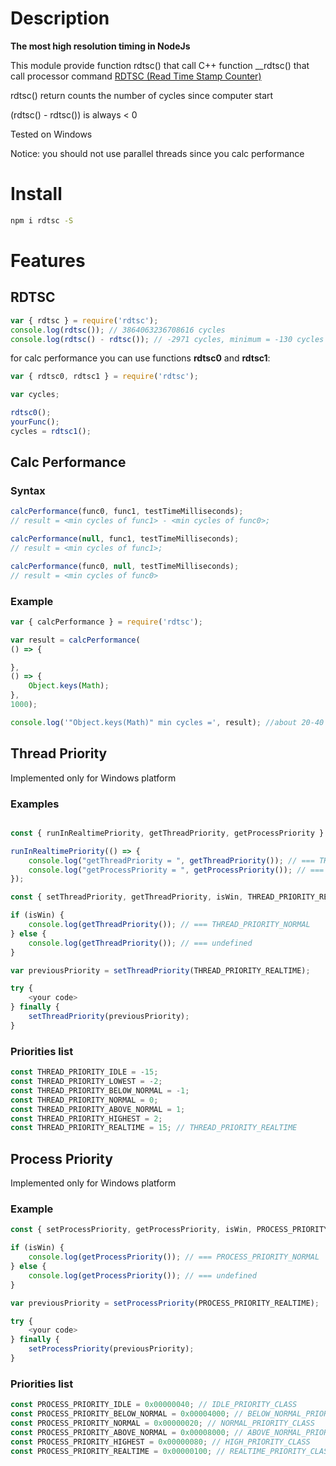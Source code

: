 # Description

**The most high resolution timing in NodeJs**

This module provide function rdtsc() that call C++ function __rdtsc() that call processor command [RDTSC (Read Time Stamp Counter)](https://en.wikipedia.org/wiki/Time_Stamp_Counter)

rdtsc() return counts the number of cycles since computer start

(rdtsc() - rdtsc()) is always < 0

Tested on Windows

Notice: you should not use parallel threads since you calc performance

# Install

```bash
npm i rdtsc -S
```
# Features

## RDTSC

```js
var { rdtsc } = require('rdtsc');
console.log(rdtsc()); // 3864063236708616 cycles
console.log(rdtsc() - rdtsc()); // -2971 cycles, minimum = -130 cycles
```
for calc performance you can use functions **rdtsc0** and **rdtsc1**:

```js
var { rdtsc0, rdtsc1 } = require('rdtsc');

var cycles;

rdtsc0();
yourFunc();
cycles = rdtsc1();

```

## Calc Performance

### Syntax
```js
calcPerformance(func0, func1, testTimeMilliseconds);
// result = <min cycles of func1> - <min cycles of func0>;

calcPerformance(null, func1, testTimeMilliseconds);
// result = <min cycles of func1>;

calcPerformance(func0, null, testTimeMilliseconds);
// result = <min cycles of func0>
```

### Example
```js
var { calcPerformance } = require('rdtsc');

var result = calcPerformance(
() => {

},
() => {
	Object.keys(Math);
},
1000);

console.log('"Object.keys(Math)" min cycles =', result); //about 20-40 cycles
```

## Thread Priority

Implemented only for Windows platform

### Examples

```js

const { runInRealtimePriority, getThreadPriority, getProcessPriority } = require('rdtsc');

runInRealtimePriority(() => {
	console.log("getThreadPriority = ", getThreadPriority()); // === THREAD_PRIORITY_REALTIME
	console.log("getProcessPriority = ", getProcessPriority()); // === PROCESS_PRIORITY_REALTIME
});

```


```js
const { setThreadPriority, getThreadPriority, isWin, THREAD_PRIORITY_REALTIME } = require('rdtsc');

if (isWin) {
	console.log(getThreadPriority()); // === THREAD_PRIORITY_NORMAL
} else {
	console.log(getThreadPriority()); // === undefined
}

var previousPriority = setThreadPriority(THREAD_PRIORITY_REALTIME);

try {
	<your code>
} finally {
	setThreadPriority(previousPriority);
}
```

### Priorities list
```js
const THREAD_PRIORITY_IDLE = -15;
const THREAD_PRIORITY_LOWEST = -2;
const THREAD_PRIORITY_BELOW_NORMAL = -1;
const THREAD_PRIORITY_NORMAL = 0;
const THREAD_PRIORITY_ABOVE_NORMAL = 1;
const THREAD_PRIORITY_HIGHEST = 2;
const THREAD_PRIORITY_REALTIME = 15; // THREAD_PRIORITY_REALTIME
```

## Process Priority

Implemented only for Windows platform

### Example

```js
const { setProcessPriority, getProcessPriority, isWin, PROCESS_PRIORITY_REALTIME } = require('rdtsc');

if (isWin) {
	console.log(getProcessPriority()); // === PROCESS_PRIORITY_NORMAL
} else {
	console.log(getProcessPriority()); // === undefined
}

var previousPriority = setProcessPriority(PROCESS_PRIORITY_REALTIME);

try {
	<your code>
} finally {
	setProcessPriority(previousPriority);
}
```

### Priorities list
```js
const PROCESS_PRIORITY_IDLE = 0x00000040; // IDLE_PRIORITY_CLASS
const PROCESS_PRIORITY_BELOW_NORMAL = 0x00004000; // BELOW_NORMAL_PRIORITY_CLASS
const PROCESS_PRIORITY_NORMAL = 0x00000020; // NORMAL_PRIORITY_CLASS
const PROCESS_PRIORITY_ABOVE_NORMAL = 0x00008000; // ABOVE_NORMAL_PRIORITY_CLASS
const PROCESS_PRIORITY_HIGHEST = 0x00000080; // HIGH_PRIORITY_CLASS
const PROCESS_PRIORITY_REALTIME = 0x00000100; // REALTIME_PRIORITY_CLASS
```
